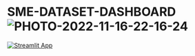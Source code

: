 # SME-DATASET-DASHBOARD![PHOTO-2022-11-16-22-16-24](https://user-images.githubusercontent.com/99389155/202701263-d1e59360-006d-4aca-b18a-f1f32179598a.jpg)
[![Streamlit App](https://static.streamlit.io/badges/streamlit_badge_black_white.svg)](https://share.streamlit.io/yourGitHubName/yourRepo/yourApp/)
